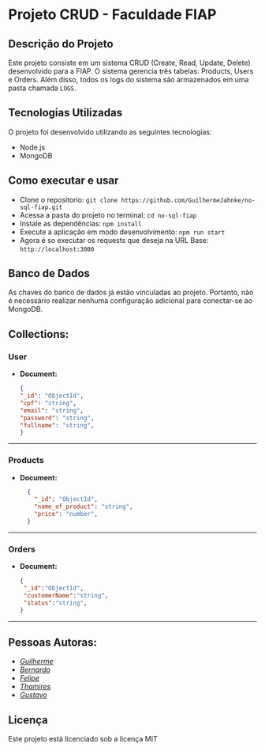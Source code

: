 # **Projeto CRUD - Faculdade FIAP**

## Descrição do Projeto
Este projeto consiste em um sistema CRUD (Create, Read, Update, Delete) desenvolvido para a FIAP. O sistema gerencia três tabelas: Products, Users e Orders. Além disso, todos os logs do sistema são armazenados em uma pasta chamada `LOGS`.

## **Tecnologias Utilizadas**
O projeto foi desenvolvido utilizando as seguintes tecnologias:
- Node.js
- MongoDB


## **Como executar e usar**

- Clone o repositorio:  `git clone https://github.com/GuilhermeJahnke/no-sql-fiap.git`
- Acessa a pasta do projeto no terminal: `cd no-sql-fiap`
- Instale as dependências: `npm install`
- Execute a aplicação em modo desenvolvimento: `npm run start`
- Agora é so executar os requests que deseja na URL Base: `http://localhost:3000`

## **Banco de Dados**

As chaves do banco de dados já estão vinculadas ao projeto. Portanto, não é necessário realizar nenhuma configuração adicional para conectar-se ao MongoDB.

## **Collections:**

### User

- **Document:**
  ```json
  {
  "_id": "ObjectId",
  "cpf": "string",
  "email": "string",
  "password": "string",
  "fullname": "string",
  }
  ```

---
 ### Products

- **Document:**
  ```json
    {
      "_id": "ObjectId",
      "name_of_product": "string",
      "price": "number",
    }
  ```

---
### Orders

- **Document:**
  ```json
  {
   "_id":"ObjectId",
   "customerName":"string",
   "status":"string",
  }
  ```

---

## **Pessoas Autoras:**

- *[Guilherme](https://github.com/GuilhermeJahnke)*
- *[Bernardo](https://github.com/bernardomoraes)*
- *[Felipe](https://github.com/Zapotoczn)*
- *[Thamires](https://github.com/ThamiresAluiza)*
- *[Gustavo](https://github.com/gustavoGui17)*

## Licença
Este projeto está licenciado sob a licença MIT
